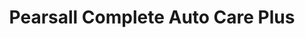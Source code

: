 ---
title: "Pearsall Complete Auto Care Plus"
url: /ellwood-city/pearsall-complete-auto-care-plus/
shop: car repair
---